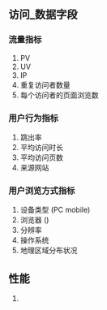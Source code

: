 ## 访问_数据字段
### 流量指标
1. PV
2. UV
3. IP
4. 重复访问者数量
5. 每个访问者的页面浏览数

### 用户行为指标
1. 跳出率
2. 平均访问时长
3. 平均访问页数
4. 来源网站

### 用户浏览方式指标
1. 设备类型 (PC mobile)
2. 浏览器 ()
3. 分辨率
4. 操作系统
5. 地理区域分布状况

## 性能
1. 